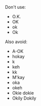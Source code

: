 Don't use:

- O.K.
- OK
- ok
- Ok

Also avoid:

- A-OK
- hokay
- k
- keh
- kk
- M'kay
- oka
- okeh
- Okie dokie
- Okily Dokily
